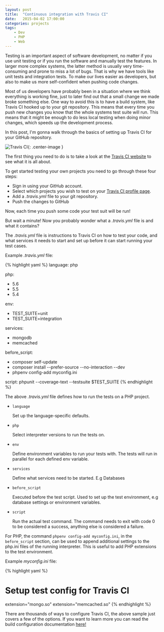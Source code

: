 ```yaml
---
layout: post
title:  "Continuous integration with Travis CI"
date:   2015-04-02 17:00:00
categories: projects
tags:
    - Dev
    - PHP
    - Web
---
```


Testing is an important aspect of software development, no matter if you use unit testing or if you run the software and manually test the features. In larger more complex systems, the latter method is usually very time-consuming and prone to miss a lot of bugs. That is why we have tools like unit tests and integration tests. To make our lives easier as developers, but also to make us more self-confident when pushing code changes.

Most of us developers have probably been in a situation where we think everything is working fine, just to later find out that a small change we made broke something else. One way to avoid this is to have a build system, like Travis CI hooked up to your git repository. This means that every time you push new changes you know that the whole systems test suite will run. This means that it might be enough to do less local testing when doing minor changes, which speeds up the development process.

In this post, I'm gonna walk through the basics of setting up Travis CI for your GitHub repository.

![Travis CI]({{site.url}}/assets/travis.png){: .center-image }

The first thing you need to do is to take a look at the [Travis CI website](https://travis-ci.org/) to see what it is all about.

To get started testing your own projects you need to go through these four steps:

- Sign in using your GitHub account.
- Select which projects you wish to test on your [Travis CI profile page](https://travis-ci.org/profile/).
- Add a *.travis.yml* file to your git repository.
- Push the changes to GitHub

Now, each time you push some code your test suit will be run!

But wait a minute! Now you probably wonder what a *.travis.yml* file is and what it contains?

The *.travis.yml* file is instructions to Travis CI on how to test your code, and what services it needs to start and set up before it can start running your test cases.

Example *.travis.yml* file:

{% highlight yaml %}
language: php

php:
  - 5.6
  - 5.5
  - 5.4

env:
  - TEST_SUITE=unit
  - TEST_SUITE=integration

services:
  - mongodb
  - memcached

before_script:
  - composer self-update
  - composer install --prefer-source --no-interaction --dev
  - phpenv config-add myconfig.ini

script: phpunit --coverage-text --testsuite $TEST_SUITE
{% endhighlight %}

The above *.travis.yml* file defines how to run the tests on a PHP project.

- `language`

  Set up the language-specific defaults.

- `php`

  Select interpreter versions to run the tests on.

- `env`

  Define environment variables to run your tests with. The tests will run in parallel for each defined env variable.

- `services`

  Define what services need to be started. E.g Databases

- `before_script`

    Executed before the test script. Used to set up the test environment, e.g database settings or environment variables.

- `script`

  Run the actual test command. The command needs to exit with code 0 to be considered a success, anything else is considered a failure.

For PHP, the command `phpenv config-add myconfig.ini`, in the `before_script` section, can be used to append additional settings to the php.ini files of the running interpreter. This is useful to add PHP extensions to the test environment.

Example *myconfig.ini* file:

{% highlight yaml %}
# Setup test config for Travis CI
extension="mongo.so"
extension="memcached.so"
{% endhighlight %}

There are thousands of ways to configure Travis CI, the above sample just covers a few of the options. If you want to learn more you can read the build configuration documentation [here!](http://docs.travis-ci.com/user/build-configuration/)
